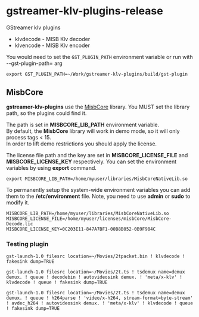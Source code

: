 # gstreamer-klv-plugins-release
GStreamer klv plugins

- klvdecode - MISB Klv decoder  
- klvencode - MISB Klv encoder  

You would need to set the `GST_PLUGIN_PATH` environment variable or run with --gst-plugin-path= arg

```
export GST_PLUGIN_PATH=~/Work/gstreamer-klv-plugins/build/gst-plugin
```

## MisbCore

**gstreamer-klv-plugins** use the [MisbCore](https://www.impleotv.com/content/misbcore/help/index.html) library. You MUST set the library path, so the plugins could find it.

The path is set in **MISBCORE_LIB_PATH** environment variable.  
By default, the **MisbCore** library will work in demo mode, so it will only process tags < 15.  
In order to lift demo restrictions you should apply the license.  

The license file path and the key are set in **MISBCORE_LICENSE_FILE** and **MISBCORE_LICENSE_KEY** respectively. 
You can set the environment variables by using **export** command. 
```
export MISBCORE_LIB_PATH=/home/myuser/libraries/MisbCoreNativeLib.so
```
To permanently setup the system-wide environment variables you can add them to the **/etc/environment** file. Note, you need to use **admin** or **sudo** to modify it.  
```
MISBCORE_LIB_PATH=/home/myuser/libraries/MisbCoreNativeLib.so
MISBCORE_LICENSE_FILE=/home/myuser/licenses/misbCore/MisbCore-Decode.lic
MISBCORE_LICENSE_KEY=0C203E11-847A7BF1-00B8B052-0B9F984C
```
### Testing plugin

```
gst-launch-1.0 filesrc location=~/Movies/2tpacket.bin ! klvdecode ! fakesink dump=TRUE
```

```
gst-launch-1.0 filesrc location=~/Movies/2t.ts ! tsdemux name=demux demux. ! queue ! decodebin ! autovideosink demux. ! 'meta/x-klv' ! klvdecode ! queue ! fakesink dump=TRUE
```


```
gst-launch-1.0 filesrc location=~/Movies/2t.ts ! tsdemux name=demux demux. ! queue ! h264parse ! 'video/x-h264, stream-format=byte-stream' ! avdec_h264 ! autovideosink demux. ! 'meta/x-klv' ! klvdecode ! queue ! fakesink dump=TRUE
```

